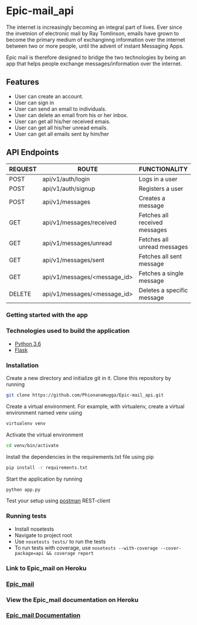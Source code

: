 # Epic-mail_api
The internet is increasingly becoming an integral part of lives. Ever since the invetnion of electronic mail by Ray Tomlinson, emails have grown to become the primary medium of exchanginng information over the internet between two or more people, until the advent of instant Messaging Apps.

Epic mail is therefore designed to bridge the two technologies by being an app that helps people exchange messages/information over the internet.
## Features
-   User can create an account.
-   User can sign in 
-   User can send an email to individuals.
-   User can delete an email from his or her inbox.
-   User can get all his/her received emais.
-   User can get all his/her unread emails.
-   User can get all emails sent by him/her

## API Endpoints

| REQUEST | ROUTE                           | FUNCTIONALITY                 |
| ------- | ------------------------------- | ----------------------------- |
| POST    | api/v1/auth/login               | Logs in a user                |
| POST    | api/v1/auth/signup              | Registers a user              |
| POST    | api/v1/messages                 | Creates a message             |
| GET     | api/v1/messages/received        | Fetches all received messages |
| GET     | api/v1/messages/unread          | Fetches all unread messages   |
| GET     | api/v1/messages/sent            | Fetches all sent message      |
| GET     | api/v1/messages/&lt;message_id> | Fetches a single message      |
| DELETE  | api/v1/messages/&lt;message_id> | Deletes a specific message    |

### Getting started with the app

### Technologies used to build the application

-   [Python 3.6](https://docs.python.org/3/)
-   [Flask](http://flask.pocoo.org/)

### Installation

Create a new directory and initialize git in it. Clone this repository by running

```sh
git clone https://github.com/Phionanamugga/Epic-mail_api.git
```

Create a virtual environment. For example, with virtualenv, create a virtual environment named venv using

```sh
virtualenv venv
```

Activate the virtual environment

```sh
cd venv/bin/activate
```

Install the dependencies in the requirements.txt file using pip

```sh
pip install -r requirements.txt
```

Start the application by running

```sh
python app.py
```

Test your setup using [postman](www.getpostman.com) REST-client

### Running tests

-   Install nosetests
-   Navigate to project root
-   Use `nosetests tests/` to run the tests
-   To run tests with coverage, use `nosetests --with-coverage --cover-package=api && coverage report`

### Link to Epic_mail on Heroku

### [Epic_mail](https://.com/)

### View the Epic_mail documentation on Heroku

### [Epic_mail Documentation](https://.herokuapp.com/apidocs)